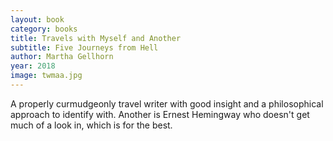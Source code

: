 ```yaml
---
layout: book
category: books
title: Travels with Myself and Another
subtitle: Five Journeys from Hell
author: Martha Gellhorn
year: 2018
image: twmaa.jpg
---
```

A properly curmudgeonly travel writer with good insight and a philosophical approach to identify with.  Another is Ernest Hemingway who doesn't get much of a look in, which is for the best.

